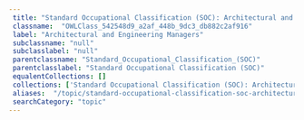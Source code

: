 ```yaml
--- 
 title: "Standard Occupational Classification (SOC): Architectural and Engineering Managers" 
 classname:  "OWLClass_542548d9_a2af_448b_9dc3_db882c2af916" 
 label: "Architectural and Engineering Managers" 
 subclassname: "null" 
 subclasslabel: "null" 
 parentclassname: "Standard_Occupational_Classification_(SOC)" 
 parentclasslabel: "Standard Occupational Classification (SOC)" 
 equalentCollections: [] 
 collections: ['Standard Occupational Classification (SOC): Architectural and Engineering Managers']
 aliases:  "/topic/standard-occupational-classification-soc-architectural-and-engineering-managers"  
 searchCategory: "topic" 
---
```


